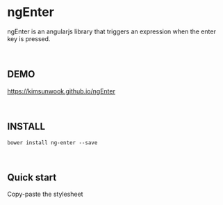 ngEnter
=======

ngEnter is an angularjs library that triggers an expression when the enter key is pressed.

<br/>

DEMO
-------
https://kimsunwook.github.io/ngEnter

<br/>

INSTALL
-------

```
bower install ng-enter --save
```

<br/>

Quick start
-------
Copy-paste the stylesheet <script> into your <body>.

```
<script src=".bower_components/ngEnter/ngEnter.js"></script>
```
or
```
<script src=".bower_components/ngEnter/ngEnter.min.js"></script>
```
or
```
<script src="https://raw.githubusercontent.com/KimSunWook/ngEnter/master/ngEnter.js"></script>
```
or
```
<script src="https://raw.githubusercontent.com/KimSunWook/ngEnter/master/ngEnter.min.js"></script>
```

<br/>

USAGE
-----

Make sure you include the module 'ngEnter' in your application config

```
angular.module('myApp', [
  'ngEnter',
  ...
]);
```

```
<input
  ng-enter="message = 'enter pressed'" // Invoked when you press the Enter key
  ng-enter-model="model" // If you do not put object, $enter and $entered values ​​are stored in scope.
  ng-enter-duration="1000" // The value of $ enter lasts true and the default value is 100 (ms).
  ng-class="[
    {'enter_classes':model.$enter}, // The value of $enter becomes true on click and turns false after duration (ms).
    {'enter_classes':model.$entered} // The value of $entered is true when clicked and does not change.
  ]">
```

Once enter is pressed

```
$scope.message === 'enter pressed' // true
$scope.model.$enter === true // true
$scope.model.$entered === true // true
```

<br/>

Easy!
